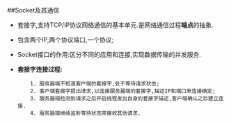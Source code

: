 
##Socket及其通信
- 	套接字,支持TCP/IP协议网络通信的基本单元.是网络通信过程**端点**的抽象.
- 	包含两个IP,两个协议端口,一个协议;
- 	Socket接口的作用:区分不同的应用和连接,实现数据传输的并发服务.
-	**套接字连接过程:**
			
			1. 服务器端不知道客户端的套接字,处于等待请求状态;
			2. 客户端套接字提出请求,以连接服务器端的套接字,描述IP和端口来连接确定;
			3. 服务器端检测到请求之后开启线程发出自身的套接字描述,客户端确认之后建立连接.
			4. 服务器端继续监听等待状态来接收其他请求.



		
		